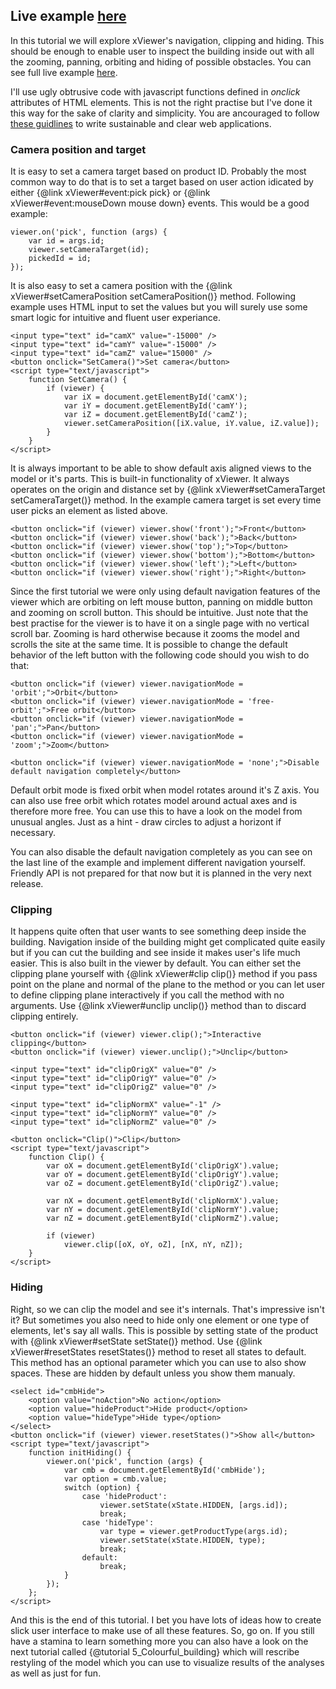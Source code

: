 Live example [here](4_Building_seen_from_everywhere.live.html)
------------

In this tutorial we will explore xViewer's navigation, clipping and hiding. This should be enough to enable user
to inspect the building inside out with all the zooming, panning, orbiting and hiding of possible obstacles. 
You can see full live example [here](4_Building_seen_from_everywhere.live.html). 

I'll use ugly obtrusive code with javascript functions defined in *onclick* attributes of HTML elements. This is not the right practise
but I've done it this way for the sake of clarity and simplicity. You are ancouraged to follow 
[these guidlines](http://www.w3.org/wiki/The_principles_of_unobtrusive_JavaScript) to write sustainable
and clear web applications.

### Camera position and target

It is easy to set a camera target based on product ID. Probably the most common way to do that is to
set a target based on user action idicated by either {@link xViewer#event:pick pick} or {@link xViewer#event:mouseDown mouse down} events.
This would be a good example:

	viewer.on('pick', function (args) {
        var id = args.id;
        viewer.setCameraTarget(id);
        pickedId = id;
    });

It is also easy to set a camera position with the {@link xViewer#setCameraPosition setCameraPosition()} method.
Following example uses HTML input to set the values but you will surely use some smart logic for intuitive and
fluent user experiance.

    <input type="text" id="camX" value="-15000" />
    <input type="text" id="camY" value="-15000" />
    <input type="text" id="camZ" value="15000" />
    <button onclick="SetCamera()">Set camera</button>
	<script type="text/javascript">
		function SetCamera() {
		    if (viewer) {
		        var iX = document.getElementById('camX');
		        var iY = document.getElementById('camY');
		        var iZ = document.getElementById('camZ');
		        viewer.setCameraPosition([iX.value, iY.value, iZ.value]);
		    }
		}
	</script>

It is always important to be able to show default axis aligned views to the model or it's parts. This is built-in
functionality of xViewer. It always operates on the origin and distance set by {@link xViewer#setCameraTarget setCameraTarget()} method.
In the example camera target is set every time user picks an element as listed above. 

    <button onclick="if (viewer) viewer.show('front');">Front</button>
    <button onclick="if (viewer) viewer.show('back');">Back</button>
    <button onclick="if (viewer) viewer.show('top');">Top</button>
    <button onclick="if (viewer) viewer.show('bottom');">Bottom</button>
    <button onclick="if (viewer) viewer.show('left');">Left</button>
    <button onclick="if (viewer) viewer.show('right');">Right</button>

Since the first tutorial we were only using default navigation features of the viewer which are orbiting on left mouse
button, panning on middle button and zooming on scroll button. This should be intuitive. Just note that the best practise 
for the viewer is to have it on a single page with no vertical scroll bar. Zooming is hard otherwise because it zooms the model
and scrolls the site at the same time. It is possible to change the default behavior of the left button with the following code
should you wish to do that:

    <button onclick="if (viewer) viewer.navigationMode = 'orbit';">Orbit</button>
    <button onclick="if (viewer) viewer.navigationMode = 'free-orbit';">Free orbit</button>
    <button onclick="if (viewer) viewer.navigationMode = 'pan';">Pan</button>
    <button onclick="if (viewer) viewer.navigationMode = 'zoom';">Zoom</button>
    
	<button onclick="if (viewer) viewer.navigationMode = 'none';">Disable default navigation completely</button>

Default orbit mode is fixed orbit when model rotates around it's Z axis. You can also use free orbit which
rotates model around actual axes and is therefore more free. You can use this to have a look on the model
from unusual angles. Just as a hint - draw circles to adjust a horizont if necessary.

You can also disable the default navigation completely as you can see on the last line of the example 
and implement different navigation yourself. Friendly API is not prepared for that now but it is planned 
in the very next release.

### Clipping

It happens quite often that user wants to see something deep inside the building. Navigation inside of the building might
get complicated quite easily but if you can cut the building and see inside it makes user's life much easier. This is also built in
the viewer by default. You can either set the clipping plane yourself with {@link xViewer#clip clip()} method if you 
pass point on the plane and normal of the plane to the method or you can let user to define clipping plane interactively
if you call the method with no arguments. Use {@link xViewer#unclip unclip()} method than to discard clipping entirely.

	<button onclick="if (viewer) viewer.clip();">Interactive clipping</button>
    <button onclick="if (viewer) viewer.unclip();">Unclip</button> 

    <input type="text" id="clipOrigX" value="0" />
    <input type="text" id="clipOrigY" value="0" />
    <input type="text" id="clipOrigZ" value="0" />
    
	<input type="text" id="clipNormX" value="-1" />
    <input type="text" id="clipNormY" value="0" />
    <input type="text" id="clipNormZ" value="0" />
    
	<button onclick="Clip()">Clip</button>
	<script type="text/javascript">
		function Clip() {
            var oX = document.getElementById('clipOrigX').value;
            var oY = document.getElementById('clipOrigY').value;
            var oZ = document.getElementById('clipOrigZ').value;
                                                         
            var nX = document.getElementById('clipNormX').value;
            var nY = document.getElementById('clipNormY').value;
            var nZ = document.getElementById('clipNormZ').value;

            if (viewer)
                viewer.clip([oX, oY, oZ], [nX, nY, nZ]);
        }
	</script>

### Hiding

Right, so we can clip the model and see it's internals. That's impressive isn't it? But sometimes you also need
to hide only one element or one type of elements, let's say all walls. This is possible by setting state of the 
product with {@link xViewer#setState setState()} method. Use {@link xViewer#resetStates resetStates()} method
to reset all states to default. This method has an optional parameter which you can use to also show spaces. These
are hidden by default unless you show them manualy.

	<select id="cmbHide">
        <option value="noAction">No action</option>
        <option value="hideProduct">Hide product</option>
        <option value="hideType">Hide type</option>
    </select>
    <button onclick="if (viewer) viewer.resetStates()">Show all</button>
    <script type="text/javascript">
        function initHiding() {
            viewer.on('pick', function (args) {
                var cmb = document.getElementById('cmbHide');
                var option = cmb.value;
                switch (option) {
                    case 'hideProduct':
                        viewer.setState(xState.HIDDEN, [args.id]);
                        break;
                    case 'hideType':
                        var type = viewer.getProductType(args.id);
                        viewer.setState(xState.HIDDEN, type);
                        break;
                    default:
                        break;
                }
            });
        };
    </script> 

And this is the end of this tutorial. I bet you have lots of ideas how to create slick user interface to
make use of all these features. So, go on. If you still have a stamina to learn something more you can
also have a look on the next tutorial called {@tutorial 5_Colourful_building} which will rescribe restyling 
of the model which you can use to visualize results of the analyses as well as just for fun.
